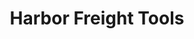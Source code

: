 ---
title: "Harbor Freight Tools"
url: /buffalo/harbor-freight-tools-union-road/
shop: Eisenwaren
---